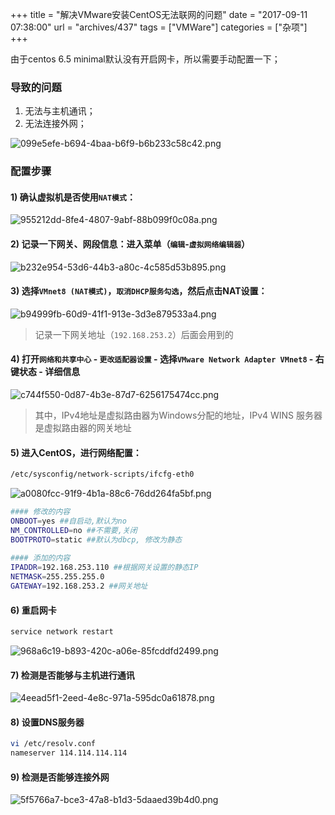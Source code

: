+++
title = "解决VMware安装CentOS无法联网的问题"
date = "2017-09-11 07:38:00"
url = "archives/437"
tags = ["VMWare"]
categories = ["杂项"]
+++

由于centos 6.5 minimal默认没有开启网卡，所以需要手动配置一下；

### 导致的问题 ###

1.  无法与主机通讯；
2.  无法连接外网；

![099e5efe-b694-4baa-b6f9-b6b233c58c42.png][]

### 配置步骤 ###

#### 1) 确认虚拟机是否使用`NAT模式`： ####

![955212dd-8fe4-4807-9abf-88b099f0c08a.png][]

#### 2) 记录一下网关、网段信息：进入菜单（`编辑`\-`虚拟网络编辑器`） ####

![b232e954-53d6-44b3-a80c-4c585d53b895.png][]

#### 3) 选择`VMnet8 (NAT模式)`，`取消DHCP服务勾选`，然后点击NAT设置： ####

![b94999fb-60d9-41f1-913e-3d3e879533a4.png][]

> 记录一下网关地址（`192.168.253.2`）后面会用到的

#### 4) 打开`网络和共享中心` - `更改适配器设置` - 选择`VMware Network Adapter VMnet8` - 右键状态 - 详细信息 ####

![c744f550-0d87-4b3e-87d7-6256175474cc.png][]

> 其中，IPv4地址是虚拟路由器为Windows分配的地址，IPv4 WINS 服务器是虚拟路由器的网关地址

#### 5) 进入CentOS，进行网络配置： ####

```bash
/etc/sysconfig/network-scripts/ifcfg-eth0
```

![a0080fcc-91f9-4b1a-88c6-76dd264fa5bf.png][]

```bash
#### 修改的内容
ONBOOT=yes ##自启动,默认为no
NM_CONTROLLED=no ##不需要,关闭
BOOTPROTO=static ##默认为dbcp, 修改为静态
 
#### 添加的内容
IPADDR=192.168.253.110 ##根据网关设置的静态IP
NETMASK=255.255.255.0
GATEWAY=192.168.253.2 ##网关地址
```

#### 6) 重启网卡 ####

```bash
service network restart
```

![968a6c19-b893-420c-a06e-85fcddfd2499.png][]

#### 7) 检测是否能够与主机进行通讯 ####

![4eead5f1-2eed-4e8c-971a-595dc0a61878.png][]

#### 8) 设置DNS服务器 ####

```bash
vi /etc/resolv.conf
nameserver 114.114.114.114
```

#### 9) 检测是否能够连接外网 ####

![5f5766a7-bce3-47a8-b1d3-5daaed39b4d0.png][]


[099e5efe-b694-4baa-b6f9-b6b233c58c42.png]: https://wenzewoo-cdn.oss-cn-chengdu.aliyuncs.com/images/20170911/099e5efe-b694-4baa-b6f9-b6b233c58c42.png?x-oss-process=image/auto-orient,1/interlace,1/quality,q_70/format,jpg
[955212dd-8fe4-4807-9abf-88b099f0c08a.png]: https://wenzewoo-cdn.oss-cn-chengdu.aliyuncs.com/images/20170911/955212dd-8fe4-4807-9abf-88b099f0c08a.png?x-oss-process=image/auto-orient,1/interlace,1/quality,q_70/format,jpg
[b232e954-53d6-44b3-a80c-4c585d53b895.png]: https://wenzewoo-cdn.oss-cn-chengdu.aliyuncs.com/images/20170911/b232e954-53d6-44b3-a80c-4c585d53b895.png?x-oss-process=image/auto-orient,1/interlace,1/quality,q_70/format,jpg
[b94999fb-60d9-41f1-913e-3d3e879533a4.png]: https://wenzewoo-cdn.oss-cn-chengdu.aliyuncs.com/images/20170911/b94999fb-60d9-41f1-913e-3d3e879533a4.png?x-oss-process=image/auto-orient,1/interlace,1/quality,q_70/format,jpg
[c744f550-0d87-4b3e-87d7-6256175474cc.png]: https://wenzewoo-cdn.oss-cn-chengdu.aliyuncs.com/images/20170911/c744f550-0d87-4b3e-87d7-6256175474cc.png?x-oss-process=image/auto-orient,1/interlace,1/quality,q_70/format,jpg
[a0080fcc-91f9-4b1a-88c6-76dd264fa5bf.png]: https://wenzewoo-cdn.oss-cn-chengdu.aliyuncs.com/images/20170911/a0080fcc-91f9-4b1a-88c6-76dd264fa5bf.png?x-oss-process=image/auto-orient,1/interlace,1/quality,q_70/format,jpg
[968a6c19-b893-420c-a06e-85fcddfd2499.png]: https://wenzewoo-cdn.oss-cn-chengdu.aliyuncs.com/images/20170911/968a6c19-b893-420c-a06e-85fcddfd2499.png?x-oss-process=image/auto-orient,1/interlace,1/quality,q_70/format,jpg
[4eead5f1-2eed-4e8c-971a-595dc0a61878.png]: https://wenzewoo-cdn.oss-cn-chengdu.aliyuncs.com/images/20170911/4eead5f1-2eed-4e8c-971a-595dc0a61878.png?x-oss-process=image/auto-orient,1/interlace,1/quality,q_70/format,jpg
[5f5766a7-bce3-47a8-b1d3-5daaed39b4d0.png]: https://wenzewoo-cdn.oss-cn-chengdu.aliyuncs.com/images/20170911/5f5766a7-bce3-47a8-b1d3-5daaed39b4d0.png?x-oss-process=image/auto-orient,1/interlace,1/quality,q_70/format,jpg